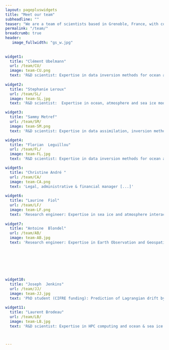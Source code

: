 ```yaml
---
layout: pagepluswidgets
title: "Meet our team"
subheadline: ""
teaser: "We are a team of scientists based in Grenoble, France, with complementary  expertises in numerical methods and numerical models applied to Earth data, ranging from observations to model simulations."
permalink: "/team/"
breadcrumb: true
header:
   image_fullwidth: "gs_w.jpg"
 
  
widget1:
  title: "Clément Ubelmann"
  url: /team/CU/
  image: team-CU.png
  text: 'R&D scientist: Expertise in data inversion methods for ocean altimetry, and data assimilation [...]' 
 
widget2:
  title: "Stephanie Leroux"
  url: /team/SL/
  image: team-SL.jpg
  text: 'R&D scientist:  Expertise in ocean, atmosphere and sea ice modelling, data analysis and probabilistic approaches [...]'

widget3:
  title: "Sammy Metref"
  url: /team/SM/
  image: team-SM.png
  text: 'R&D scientist: Expertise in data assimilation, inversion methods and data challenges [...]'

widget4:
  title: "Florian  Leguillou"
  url: /team/FL/
  image: team-FL.jpg
  text: 'R&D scientist: Expertise in data inversion methods for ocean altimetry and velocity currents [...]'

widget5:
  title: "Christine André "
  url: /team/CA/
  image: team-CA.png
  text: 'Legal, administrative & financial manager [...]'
  
widget6:
  title: "Laurine  Fiol"
  url: /team/LF/
  image: team-LF.png
  text: 'Research engineer: Expertise in sea ice and atmosphere interaction modelling [...]'
  
widget7:
  title: "Antoine  Blondel"
  url: /team/AB/
  image: team-AB.jpg
  text: 'Research engineer: Expertise in Earth Observation and Geospatial data [...]'
  
  
  
  
  
 

widget10:
  title: "Joseph  Jenkins"
  url: /team/JJ/
  image: team-JJ.jpg
  text: 'PhD student (CIFRE funding): Prediction of Lagrangian drift by deep learning [...]'
  
widget11:
  title: "Laurent Brodeau"
  url: /team/LB/
  image: team-LB.jpg
  text: 'R&D scientist: Expertise in HPC computing and ocean & sea ice modelling [...].'



---
```

